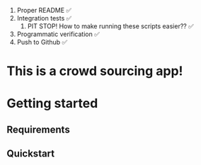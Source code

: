 1. Proper README ✅ 
2. Integration tests ✅
    1. PIT STOP! How to make running these scripts easier?? ✅
3. Programmatic verification ✅
4. Push to Github ✅

# This is a crowd sourcing app!

# Getting started

## Requirements

## Quickstart